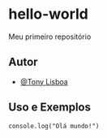 # hello-world
Meu primeiro repositório 


## Autor

- [@Tony Lisboa](https://github.com/TonyLisboa)


## Uso e Exemplos

```
console.log("Olá mundo!")

```